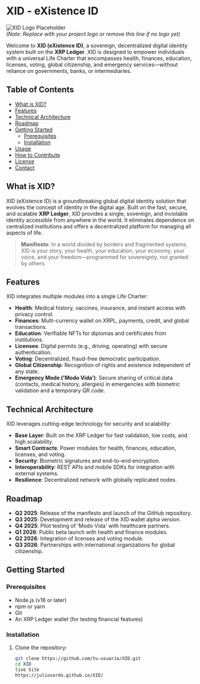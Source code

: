 # XID - eXistence ID

![XID Logo Placeholder](https://via.placeholder.com/150)  
*(Note: Replace with your project logo or remove this line if no logo yet)*

Welcome to **XID (eXistence ID)**, a sovereign, decentralized digital identity system built on the **XRP Ledger**. XID is designed to empower individuals with a universal Life Charter that encompasses health, finances, education, licenses, voting, global citizenship, and emergency services—without reliance on governments, banks, or intermediaries.

## Table of Contents
- [What is XID?](#what-is-xid)
- [Features](#features)
- [Technical Architecture](#technical-architecture)
- [Roadmap](#roadmap)
- [Getting Started](#getting-started)
  - [Prerequisites](#prerequisites)
  - [Installation](#installation)
- [Usage](#usage)
- [How to Contribute](#how-to-contribute)
- [License](#license)
- [Contact](#contact)

## What is XID?

XID (eXistence ID) is a groundbreaking global digital identity solution that evolves the concept of identity in the digital age. Built on the fast, secure, and scalable **XRP Ledger**, XID provides a single, sovereign, and inviolable identity accessible from anywhere in the world. It eliminates dependence on centralized institutions and offers a decentralized platform for managing all aspects of life.

> **Manifiesto**: In a world divided by borders and fragmented systems, XID is your story, your health, your education, your economy, your voice, and your freedom—programmed for sovereignty, not granted by others.

## Features

XID integrates multiple modules into a single Life Charter:
- **Health**: Medical history, vaccines, insurance, and instant access with privacy control.
- **Finances**: Multi-currency wallet on XRPL, payments, credit, and global transactions.
- **Education**: Verifiable NFTs for diplomas and certificates from institutions.
- **Licenses**: Digital permits (e.g., driving, operating) with secure authentication.
- **Voting**: Decentralized, fraud-free democratic participation.
- **Global Citizenship**: Recognition of rights and existence independent of any state.
- **Emergency Mode ('Modo Vida')**: Secure sharing of critical data (contacts, medical history, allergies) in emergencies with biometric validation and a temporary QR code.

## Technical Architecture

XID leverages cutting-edge technology for security and scalability:
- **Base Layer**: Built on the XRP Ledger for fast validation, low costs, and high scalability.
- **Smart Contracts**: Power modules for health, finances, education, licenses, and voting.
- **Security**: Biometric signatures and end-to-end encryption.
- **Interoperability**: REST APIs and mobile SDKs for integration with external systems.
- **Resilience**: Decentralized network with globally replicated nodes.

## Roadmap

- **Q2 2025**: Release of the manifesto and launch of the GitHub repository.
- **Q3 2025**: Development and release of the XID wallet alpha version.
- **Q4 2025**: Pilot testing of 'Modo Vida' with healthcare partners.
- **Q1 2026**: Public beta launch with health and finance modules.
- **Q2 2026**: Integration of licenses and voting module.
- **Q3 2026**: Partnerships with international organizations for global citizenship.

## Getting Started

### Prerequisites
- Node.js (v16 or later)
- npm or yarn
- Git
- An XRP Ledger wallet (for testing financial features)

### Installation
1. Clone the repository:
   ```bash
   git clone https://github.com/tu-usuario/XID.git
   cd XID
   live Site
   https://juliosordo.github.io/XID/
